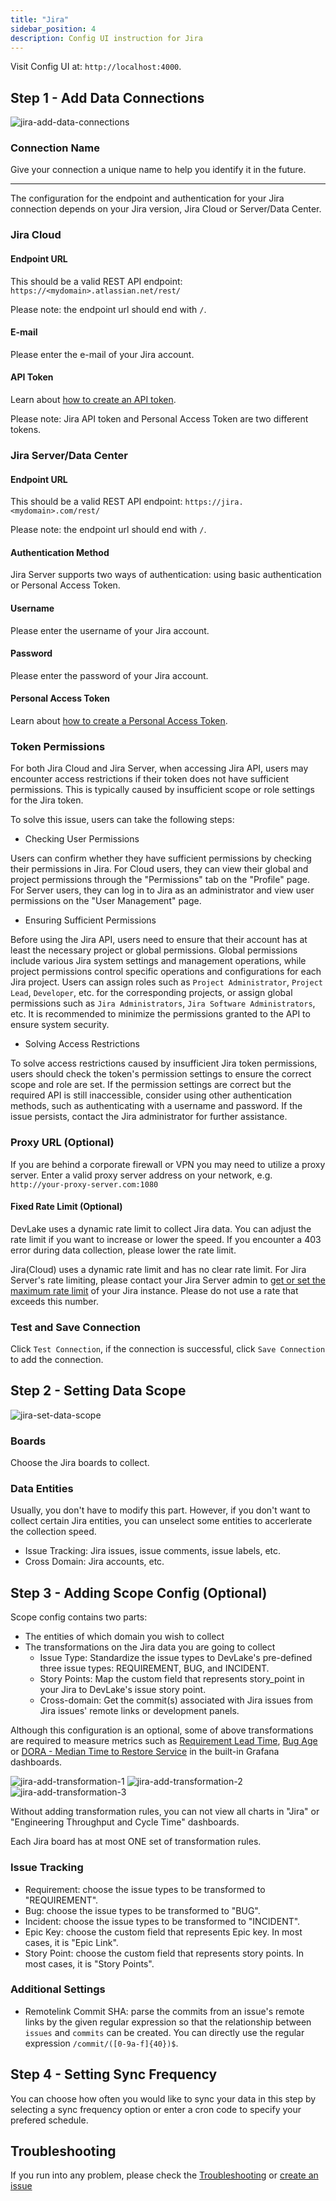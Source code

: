```yaml
---
title: "Jira"
sidebar_position: 4
description: Config UI instruction for Jira
---
```


Visit Config UI at: `http://localhost:4000`.

## Step 1 - Add Data Connections

![jira-add-data-connections](images/jira-create-a-connection.png)

### Connection Name

Give your connection a unique name to help you identify it in the future. 

--------

The configuration for the endpoint and authentication for your Jira connection depends on your Jira version, Jira Cloud or Server/Data Center.

### Jira Cloud
#### Endpoint URL
This should be a valid REST API endpoint: `https://<mydomain>.atlassian.net/rest/`
  
Please note: the endpoint url should end with `/`.

#### E-mail
Please enter the e-mail of your Jira account.

#### API Token
Learn about [how to create an API token](https://support.atlassian.com/atlassian-account/docs/manage-api-tokens-for-your-atlassian-account/).

Please note: Jira API token and Personal Access Token are two different tokens.

### Jira Server/Data Center
#### Endpoint URL
This should be a valid REST API endpoint: `https://jira.<mydomain>.com/rest/`

Please note: the endpoint url should end with `/`.

#### Authentication Method
Jira Server supports two ways of authentication: using basic authentication or Personal Access Token.

#### Username
Please enter the username of your Jira account.

#### Password
Please enter the password of your Jira account.

#### Personal Access Token
Learn about [how to create a Personal Access Token](https://confluence.atlassian.com/enterprise/using-personal-access-tokens-1026032365.html).

### Token Permissions
For both Jira Cloud and Jira Server, when accessing Jira API, users may encounter access restrictions if their token does not have sufficient permissions. This is typically caused by insufficient scope or role settings for the Jira token.

To solve this issue, users can take the following steps:

- Checking User Permissions

Users can confirm whether they have sufficient permissions by checking their permissions in Jira. For Cloud users, they can view their global and project permissions through the "Permissions" tab on the "Profile" page. For Server users, they can log in to Jira as an administrator and view user permissions on the "User Management" page.

- Ensuring Sufficient Permissions

Before using the Jira API, users need to ensure that their account has at least the necessary project or global permissions. Global permissions include various Jira system settings and management operations, while project permissions control specific operations and configurations for each Jira project. Users can assign roles such as `Project Administrator`, `Project Lead`, `Developer`, etc. for the corresponding projects, or assign global permissions such as `Jira Administrators`, `Jira Software Administrators`, etc. It is recommended to minimize the permissions granted to the API to ensure system security.

- Solving Access Restrictions

To solve access restrictions caused by insufficient Jira token permissions, users should check the token's permission settings to ensure the correct scope and role are set. If the permission settings are correct but the required API is still inaccessible, consider using other authentication methods, such as authenticating with a username and password. If the issue persists, contact the Jira administrator for further assistance.

### Proxy URL (Optional)

If you are behind a corporate firewall or VPN you may need to utilize a proxy server. Enter a valid proxy server address on your network, e.g. `http://your-proxy-server.com:1080`

#### Fixed Rate Limit (Optional)

DevLake uses a dynamic rate limit to collect Jira data. You can adjust the rate limit if you want to increase or lower the speed. If you encounter a 403 error during data collection, please lower the rate limit.

Jira(Cloud) uses a dynamic rate limit and has no clear rate limit. For Jira Server's rate limiting, please contact your Jira Server admin to [get or set the maximum rate limit](https://repository.prace-ri.eu/git/help/security/rate_limits.md) of your Jira instance. Please do not use a rate that exceeds this number.

### Test and Save Connection

Click `Test Connection`, if the connection is successful, click `Save Connection` to add the connection.

## Step 2 - Setting Data Scope

![jira-set-data-scope](images/jira-set-data-scope.png)

### Boards

Choose the Jira boards to collect.

### Data Entities

Usually, you don't have to modify this part. However, if you don't want to collect certain Jira entities, you can unselect some entities to accerlerate the collection speed.

- Issue Tracking: Jira issues, issue comments, issue labels, etc.
- Cross Domain: Jira accounts, etc.

## Step 3 - Adding Scope Config (Optional)
Scope config contains two parts: 
- The entities of which domain you wish to collect
- The transformations on the Jira data you are going to collect
   - Issue Type: Standardize the issue types to DevLake's pre-defined three issue types: REQUIREMENT, BUG, and INCIDENT.
   - Story Points: Map the custom field that represents story_point in your Jira to DevLake's issue story point.
   - Cross-domain: Get the commit(s) associated with Jira issues from Jira issues' remote links or development panels.

Although this configuration is an optional, some of above transformations are required to measure metrics such as [Requirement Lead Time](https://devlake.apache.org/docs/Metrics/RequirementLeadTime), [Bug Age](https://devlake.apache.org/docs/Metrics/BugAge) or [DORA - Median Time to Restore Service](https://devlake.apache.org/docs/Metrics/MTTR) in the built-in Grafana dashboards.

![jira-add-transformation-1](images/jira-set-transformation1.png)
![jira-add-transformation-2](images/jira-set-transformation2.png)
![jira-add-transformation-3](images/jira-set-transformation3.png)


Without adding transformation rules, you can not view all charts in "Jira" or "Engineering Throughput and Cycle Time" dashboards.<br/>

Each Jira board has at most ONE set of transformation rules.


### Issue Tracking

- Requirement: choose the issue types to be transformed to "REQUIREMENT".
- Bug: choose the issue types to be transformed to "BUG".
- Incident: choose the issue types to be transformed to "INCIDENT".
- Epic Key: choose the custom field that represents Epic key. In most cases, it is "Epic Link".
- Story Point: choose the custom field that represents story points. In most cases, it is "Story Points".

### Additional Settings

- Remotelink Commit SHA: parse the commits from an issue's remote links by the given regular expression so that the relationship between `issues` and `commits` can be created. You can directly use the regular expression `/commit/([0-9a-f]{40})$`.

## Step 4 - Setting Sync Frequency

You can choose how often you would like to sync your data in this step by selecting a sync frequency option or enter a cron code to specify your prefered schedule.

## Troubleshooting

If you run into any problem, please check the [Troubleshooting](/Troubleshooting/Configuration.md) or [create an issue](https://github.com/apache/incubator-devlake/issues)
